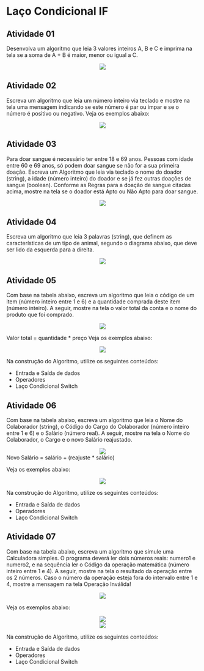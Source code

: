 # Laço Condicional IF

## Atividade 01
Desenvolva um algoritmo que leia 3 valores inteiros A, B e C e imprima na tela se a soma de A + B é maior, menor ou igual a C.

<div align="center">
  <img src="https://github.com/user-attachments/assets/9faa77f9-9bd3-4474-b01c-8ab36865098b" />
</div>

## Atividade 02
Escreva um algoritmo que leia um número inteiro via teclado e mostre na tela uma mensagem indicando se este número é par ou ímpar e se o número é positivo ou negativo. Veja os exemplos abaixo:

<div align="center">
  <img src="https://github.com/user-attachments/assets/09e319bd-844b-40a1-8a59-cb0fca3be318" />
</div>

## Atividade 03
Para doar sangue é necessário ter entre 18 e 69 anos. Pessoas com idade entre 60 e 69 anos, só podem doar sangue se não for a sua primeira doação. Escreva um Algoritmo que leia via teclado o nome do doador (string), a idade (número inteiro) do doador e se já fez outras doações de sangue (boolean). Conforme as Regras para a doação de sangue citadas acima, mostre na tela se o doador está Apto ou Não Apto para doar sangue.

<div align="center">
  <img src="https://github.com/user-attachments/assets/60434062-f11c-49be-b01a-9c94aa3bfb17" />
</div>

## Atividade 04
Escreva um algoritmo que leia 3 palavras (string), que definem as características de um tipo de animal, segundo o diagrama abaixo, que deve ser lido da esquerda para a direita.

<div align="center">
  <img src="https://github.com/user-attachments/assets/1018c254-985c-4540-beb0-a9474491e497" />
</div>

## Atividade 05
Com base na tabela abaixo, escreva um algoritmo que leia o código de um item (número inteiro entre 1 e 6) e a quantidade comprada deste item (número inteiro). A seguir, mostre na tela o valor total da conta e o nome do produto que foi comprado.

<div align="center">
  <img src="https://github.com/user-attachments/assets/f83e31fc-c2e8-43de-8c17-f12be24dc151" />
</div>

Valor total = quantidade * preço
Veja os exemplos abaixo:
<div align="center">
  <img src="https://github.com/user-attachments/assets/7931c519-b68a-4247-a66a-a00b87ff2512" />
</div>

Na construção do Algoritmo, utilize os seguintes conteúdos:
- Entrada e Saída de dados
- Operadores
- Laço Condicional Switch

## Atividade 06
Com base na tabela abaixo, escreva um algoritmo que leia o Nome do Colaborador (string), o Código do Cargo do Colaborador (número inteiro entre 1 e 6) e o Salário (número real). A seguir, mostre na tela o Nome do Colaborador, o Cargo e o novo Salário reajustado.

<div align="center">
  <img src="https://github.com/user-attachments/assets/07b20550-738e-4673-8a5c-80447215ae0c" />
</div>
Novo Salário = salário + (reajuste * salário)

Veja os exemplos abaixo:

<div align="center">
  <img src="https://github.com/user-attachments/assets/4973fcc7-eba8-4d6e-b2df-5fee1fc5d4c4" />
</div>

Na construção do Algoritmo, utilize os seguintes conteúdos:
 - Entrada e Saída de dados
 - Operadores
 - Laço Condicional Switch

## Atividade 07

Com base na tabela abaixo, escreva um algoritmo que simule uma Calculadora simples. O programa deverá ler dois números reais: numero1 e numero2, e na sequência ler o Código da operação matemática (número inteiro entre 1 e 4). A seguir, mostre na tela o resultado da operação entre os 2 números. Caso o número da operação esteja fora do intervalo entre 1 e 4, mostre a mensagem na tela Operação Inválida!

<div align="center">
  <img src="https://github.com/user-attachments/assets/14ebc086-7f17-4243-a9e8-b3edd2323778" />
</div>

Veja os exemplos abaixo:

<div align="center">
  <img src="https://github.com/user-attachments/assets/9db090b7-712e-4d98-8ea2-b0fdda65c815" /> 
</div>

<div align="center">
  <img src="https://github.com/user-attachments/assets/897f9397-8f08-4493-b46a-d5a4f4ca7d68" /> 
</div>

Na construção do Algoritmo, utilize os seguintes conteúdos:
 - Entrada e Saída de dados
 - Operadores
 - Laço Condicional Switch


